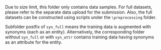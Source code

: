 Due to size limit, this folder only contains data samples. 
For full datasets, please refer to the separate data upload for the submission.
Also, the full datasets can be constructed using scripts under the `\preprocessing` folder.

Subfolder postfix of `syn_full` means the training data is augmented with synonyms (each as an entity). Alternatively, the corresponding folder *without* `syn_full` or with `syn_attr` contains training data having synonyms as an attribute for the entity.